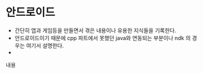 # 안드로이드 

- 간단히 앱과 게임등을 만들면서 겪은 내용이나 유용한 지식들을 기록한다. 
- 안드로이드이기 때문에 cpp 파트에서 못했던 java와 연동되는 부분이나 ndk 의 경우는 여기서 설명한다. 
- 



내용
